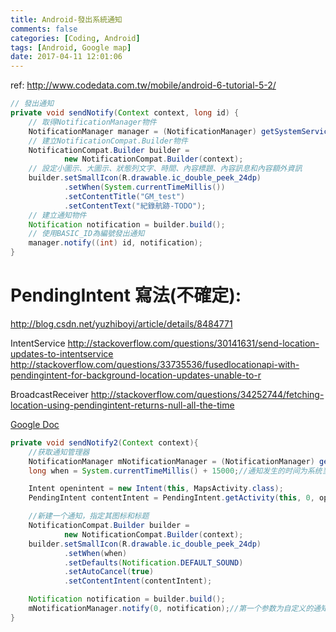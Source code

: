 ```yaml
---
title: Android-發出系統通知
comments: false
categories: [Coding, Android]
tags: [Android, Google map]
date: 2017-04-11 12:01:06
---
```


ref: <http://www.codedata.com.tw/mobile/android-6-tutorial-5-2/>

```java
// 發出通知
private void sendNotify(Context context, long id) {
	// 取得NotificationManager物件
	NotificationManager manager = (NotificationManager) getSystemService(context.NOTIFICATION_SERVICE);
	// 建立NotificationCompat.Builder物件
	NotificationCompat.Builder builder =
			new NotificationCompat.Builder(context);
	// 設定小圖示、大圖示、狀態列文字、時間、內容標題、內容訊息和內容額外資訊
	builder.setSmallIcon(R.drawable.ic_double_peek_24dp)
			.setWhen(System.currentTimeMillis())
			.setContentTitle("GM_test")
			.setContentText("紀錄航跡-TODO");
	// 建立通知物件
	Notification notification = builder.build();
	// 使用BASIC_ID為編號發出通知
	manager.notify((int) id, notification);
}
```


PendingIntent 寫法(不確定):
=====

<http://blog.csdn.net/yuzhiboyi/article/details/8484771>

IntentService
<http://stackoverflow.com/questions/30141631/send-location-updates-to-intentservice>
<http://stackoverflow.com/questions/33735536/fusedlocationapi-with-pendingintent-for-background-location-updates-unable-to-r>

BroadcastReceiver
<http://stackoverflow.com/questions/34252744/fetching-location-using-pendingintent-returns-null-all-the-time>

[Google Doc](https://developers.google.com/android/reference/com/google/android/gms/location/FusedLocationProviderApi#requestLocationUpdates(com.google.android.gms.common.api.GoogleApiClient,%20com.google.android.gms.location.LocationRequest,%20android.app.PendingIntent))

```java
private void sendNotify2(Context context){
	//获取通知管理器
	NotificationManager mNotificationManager = (NotificationManager) getSystemService(Context.NOTIFICATION_SERVICE);
	long when = System.currentTimeMillis() + 15000;//通知发生的时间为系统当前时间 + 5000

	Intent openintent = new Intent(this, MapsActivity.class);
	PendingIntent contentIntent = PendingIntent.getActivity(this, 0, openintent, 0);//当点击消息时就会向系统发送openintent意图

	//新建一个通知，指定其图标和标题
	NotificationCompat.Builder builder =
			new NotificationCompat.Builder(context);
	builder.setSmallIcon(R.drawable.ic_double_peek_24dp)
			.setWhen(when)
			.setDefaults(Notification.DEFAULT_SOUND)
			.setAutoCancel(true)
			.setContentIntent(contentIntent);

	Notification notification = builder.build();
	mNotificationManager.notify(0, notification);//第一个参数为自定义的通知唯一标识
}
```